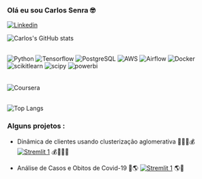 ### Olá eu sou Carlos Senra 🤓

[![Linkedin](https://img.shields.io/badge/LinkedIn-0077B5?style=for-the-badge&logo=linkedin&logoColor=white)](https://www.linkedin.com/in/carlos-senra/)

![Carlos's GitHub stats](https://github-readme-stats.vercel.app/api?username=carlos&show_icons=true&theme=radical)

<div style = "display: inline_block"><br/>
    <img aling="center" alt="Python" src="https://img.shields.io/badge/Python-3776AB?style=for-the-badge&logo=python&logoColor=white">
    <img aling="center" alt="Tensorflow" src="https://img.shields.io/badge/TensorFlow-FF6F00?style=for-the-badge&logo=tensorflow&logoColor=white">
    <img aling="center" alt="PostgreSQL" src="https://img.shields.io/badge/PostgreSQL-316192?style=for-the-badge&logo=postgresql&logoColor=white">
    <img aling="center" alt="AWS" src="https://img.shields.io/badge/Amazon_AWS-232F3E?style=for-the-badge&logo=amazon-aws&logoColor=white">
    <img aling="center" alt="Airflow" src="https://img.shields.io/badge/Airflow-017CEE?style=for-the-badge&logo=Apache%20Airflow&logoColor=white">
    <img aling="center" alt="Docker" src="https://img.shields.io/badge/docker-%230db7ed.svg?style=for-the-badge&logo=docker&logoColor=white">
    <img aling="center" alt="scikitlearn" src="https://img.shields.io/badge/scikitlearn-F7931E.svg?style=for-the-badge&logo=scikit-learn&logoColor=white">
    <img aling="center" alt="scipy" src="https://img.shields.io/badge/SciPy-8CAAE6.svg?style=for-the-badge&logo=SciPy&logoColor=white">
    <img aling="center" alt="powerbi" src="https://img.shields.io/badge/Power%20BI-F2C811.svg?style=for-the-badge&logo=Power-BI&logoColor=black">
<div><br/>

<div style = "display: inline_block"><br/>
    <img aling="center" alt="Coursera" src="https://img.shields.io/badge/Coursera-0056D2?style=for-the-badge&logo=Coursera&logoColor=white">
<div><br/>

![Top Langs](https://github-readme-stats.vercel.app/api/top-langs/?username=CarlosSenra&hide_progress=true)

### Alguns projetos :

   
 - Dinâmica de clientes usando clusterização aglomerativa 🙋🏻‍♂️💰 [![Stremlit 1](https://img.shields.io/badge/Streamlit-FF4B4B.svg?style=for-the-badge&logo=Streamlit&logoColor=white)](https://gsqehtappz236rejnc5zwzz.streamlit.app) 💰🙋🏻‍♂️


  
- Análise de Casos e Obitos de Covid-19 🦠🌎 [![Stremlit 1](https://img.shields.io/badge/Streamlit-FF4B4B.svg?style=for-the-badge&logo=Streamlit&logoColor=white)](https://mapacovid-zddiet6qtwyvq7hpzqoiis.streamlit.app)  🌎🦠
